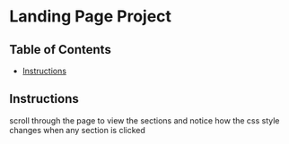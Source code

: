 # Landing Page Project

## Table of Contents

* [Instructions](#instructions)

## Instructions

scroll through the page to view the sections and notice how the css style changes when any section is clicked